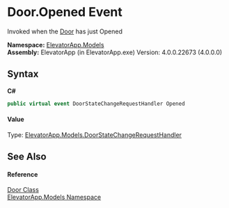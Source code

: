 # Door.Opened Event
 

Invoked when the <a href="T_ElevatorApp_Models_Door">Door</a> has just Opened

**Namespace:**&nbsp;<a href="N_ElevatorApp_Models">ElevatorApp.Models</a><br />**Assembly:**&nbsp;ElevatorApp (in ElevatorApp.exe) Version: 4.0.0.22673 (4.0.0.0)

## Syntax

**C#**<br />
``` C#
public virtual event DoorStateChangeRequestHandler Opened
```


#### Value
Type: <a href="T_ElevatorApp_Models_DoorStateChangeRequestHandler">ElevatorApp.Models.DoorStateChangeRequestHandler</a>

## See Also


#### Reference
<a href="T_ElevatorApp_Models_Door">Door Class</a><br /><a href="N_ElevatorApp_Models">ElevatorApp.Models Namespace</a><br />